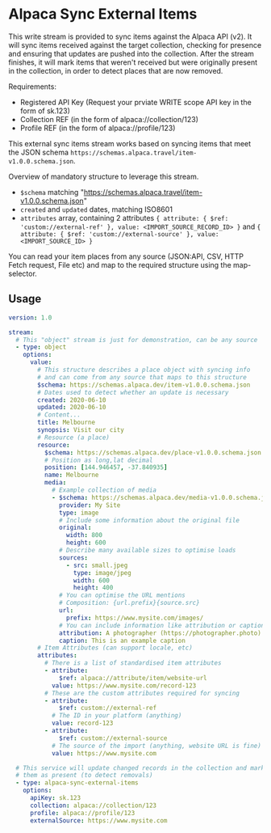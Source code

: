 # Alpaca Sync External Items

This write stream is provided to sync items against the Alpaca API (v2). It will sync items received against the target collection, checking for presence and ensuring that updates are pushed into the collection. After the stream finishes, it will mark items that weren't received but were originally present in the collection, in order to detect places that are now removed.

Requirements:

- Registered API Key (Request your prviate WRITE scope API key in the form of sk.123)
- Collection REF (in the form of alpaca://collection/123)
- Profile REF (in the form of alpaca://profile/123)

This external sync items stream works based on syncing items that meet the JSON schema `https://schemas.alpaca.travel/item-v1.0.0.schema.json`.

Overview of mandatory structure to leverage this stream.

- `$schema` matching "https://schemas.alpaca.travel/item-v1.0.0.schema.json"
- `created` and `updated` dates, matching ISO8601
- `attributes` array, containing 2 attributes `{ attribute: { $ref: 'custom://external-ref' }, value: <IMPORT_SOURCE_RECORD_ID> }` and `{ attribute: { $ref: 'custom://external-source' }, value: <IMPORT_SOURCE_ID> }`

You can read your item places from any source (JSON:API, CSV, HTTP Fetch request, File etc) and map to the required structure using the map-selector.

## Usage

```yaml
version: 1.0

stream:
  # This "object" stream is just for demonstration, can be any source
  - type: object
    options:
      value:
        # This structure describes a place object with syncing info
        # and can come from any source that maps to this structure
        $schema: https://schemas.alpaca.dev/item-v1.0.0.schema.json
        # Dates used to detect whether an update is necessary
        created: 2020-06-10
        updated: 2020-06-10
        # Content...
        title: Melbourne
        synopsis: Visit our city
        # Resource (a place)
        resource:
          $schema: https://schemas.alpaca.dev/place-v1.0.0.schema.json
          # Position as long,lat decimal
          position: [144.946457, -37.840935]
          name: Melbourne
          media:
            # Example collection of media
            - $schema: https://schemas.alpaca.dev/media-v1.0.0.schema.json
              provider: My Site
              type: image
              # Include some information about the original file
              original:
                width: 800
                height: 600
              # Describe many available sizes to optimise loads
              sources:
                - src: small.jpeg
                  type: image/jpeg
                  width: 600
                  height: 400
              # You can optimise the URL mentions
              # Composition: {url.prefix}{source.src}
              url:
                prefix: https://www.mysite.com/images/
              # You can include information like attribution or caption
              attribution: A photographer (https://photographer.photo)
              caption: This is an example caption
        # Item Attributes (can support locale, etc)
        attributes:
          # There is a list of standardised item attributes
          - attribute:
              $ref: alpaca://attribute/item/website-url
            value: https://www.mysite.com/record-123
          # These are the custom attributes required for syncing
          - attribute:
              $ref: custom://external-ref
            # The ID in your platform (anything)
            value: record-123
          - attribute:
              $ref: custom://external-source
            # The source of the import (anything, website URL is fine)
            value: https://www.mysite.com

  # This service will update changed records in the collection and mark
  # them as present (to detect removals)
  - type: alpaca-sync-external-items
    options:
      apiKey: sk.123
      collection: alpaca://collection/123
      profile: alpaca://profile/123
      externalSource: https://www.mysite.com
```

